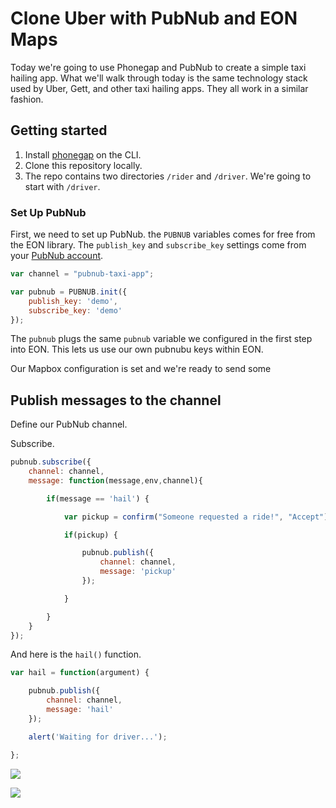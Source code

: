 # Clone Uber with PubNub and EON Maps

Today we're going to use Phonegap and PubNub to create a simple taxi hailing app. What we'll walk through today is the same technology stack used by Uber, Gett, and other taxi hailing apps. They all work in a similar fashion.

## Getting started

1. Install [phonegap](https://www.npmjs.com/package/phonegap) on the CLI.
2. Clone this repository locally.
3. The repo contains two directories ```/rider``` and ```/driver```. We're going to start with ```/driver```.



### Set Up PubNub

First, we need to set up PubNub. the ```PUBNUB``` variables comes for free from the EON library. The ```publish_key``` and ```subscribe_key``` settings come from your [PubNub account](http://pubnub.com).

```js
var channel = "pubnub-taxi-app";

var pubnub = PUBNUB.init({
    publish_key: 'demo',
    subscribe_key: 'demo'
});
```


The ```pubnub``` plugs the same ```pubnub``` variable we configured in the first step into EON. This lets us use our own pubnubu keys within EON.


Our Mapbox configuration is set and we're ready to send some 

## Publish messages to the channel

Define our PubNub channel.

Subscribe.

```js
pubnub.subscribe({
    channel: channel,
    message: function(message,env,channel){

        if(message == 'hail') {

            var pickup = confirm("Someone requested a ride!", "Accept");

            if(pickup) {

                pubnub.publish({
                    channel: channel,
                    message: 'pickup'
                });

            }

        }
    }
});
```

And here is the ```hail()``` function.

```js
var hail = function(argument) {

    pubnub.publish({
        channel: channel,
        message: 'hail'
    });

    alert('Waiting for driver...');

};
```

![](http://www.pubnub.com/developers/connected-car/images/bae45509.location-tracking.png)

![](http://i.imgur.com/AADA3Sg.gif)